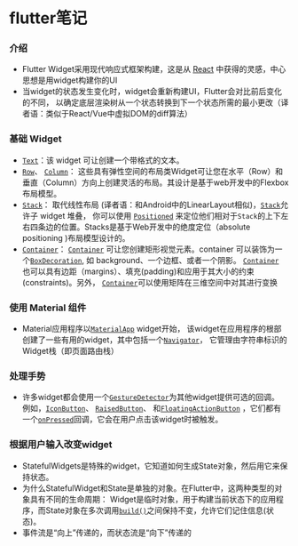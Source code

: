 # flutter笔记

### 介绍

- Flutter Widget采用现代响应式框架构建，这是从 [React](http://facebook.github.io/react/) 中获得的灵感，中心思想是用widget构建你的UI
- 当widget的状态发生变化时，widget会重新构建UI，Flutter会对比前后变化的不同， 以确定底层渲染树从一个状态转换到下一个状态所需的最小更改（译者语：类似于React/Vue中虚拟DOM的diff算法）

### 基础 Widget

- [`Text`](https://docs.flutter.io/flutter/widgets/Text-class.html)：该 widget 可让创建一个带格式的文本。
- [`Row`](https://docs.flutter.io/flutter/widgets/Row-class.html)、 [`Column`](https://docs.flutter.io/flutter/widgets/Column-class.html)： 这些具有弹性空间的布局类Widget可让您在水平（Row）和垂直（Column）方向上创建灵活的布局。其设计是基于web开发中的Flexbox布局模型。
- [`Stack`](https://docs.flutter.io/flutter/widgets/Stack-class.html)： 取代线性布局 (译者语：和Android中的LinearLayout相似)，[`Stack`](https://docs.flutter.io/flutter/widgets/Stack-class.html)允许子 widget 堆叠， 你可以使用 [`Positioned`](https://docs.flutter.io/flutter/widgets/Positioned-class.html) 来定位他们相对于`Stack`的上下左右四条边的位置。Stacks是基于Web开发中的绝度定位（absolute positioning )布局模型设计的。
- [`Container`](https://docs.flutter.io/flutter/widgets/Container-class.html)： [`Container`](https://docs.flutter.io/flutter/widgets/Container-class.html) 可让您创建矩形视觉元素。container 可以装饰为一个[`BoxDecoration`](https://docs.flutter.io/flutter/painting/BoxDecoration-class.html), 如 background、一个边框、或者一个阴影。 [`Container`](https://docs.flutter.io/flutter/widgets/Container-class.html) 也可以具有边距（margins）、填充(padding)和应用于其大小的约束(constraints)。另外， [`Container`](https://docs.flutter.io/flutter/widgets/Container-class.html)可以使用矩阵在三维空间中对其进行变换

### 使用 Material 组件

- Material应用程序以[`MaterialApp`](https://docs.flutter.io/flutter/material/MaterialApp-class.html) widget开始， 该widget在应用程序的根部创建了一些有用的widget，其中包括一个[`Navigator`](https://docs.flutter.io/flutter/widgets/Navigator-class.html)， 它管理由字符串标识的Widget栈（即页面路由栈）

### 处理手势

- 许多widget都会使用一个[`GestureDetector`](https://docs.flutter.io/flutter/widgets/GestureDetector-class.html)为其他widget提供可选的回调。 例如，[`IconButton`](https://docs.flutter.io/flutter/material/IconButton-class.html)、 [`RaisedButton`](https://docs.flutter.io/flutter/material/RaisedButton-class.html)、 和[`FloatingActionButton`](https://docs.flutter.io/flutter/material/FloatingActionButton-class.html) ，它们都有一个[`onPressed`](https://docs.flutter.io/flutter/material/RaisedButton-class.html#onPressed)回调，它会在用户点击该widget时被触发。

### 根据用户输入改变widget

- StatefulWidgets是特殊的widget，它知道如何生成State对象，然后用它来保持状态。 
- 为什么StatefulWidget和State是单独的对象。在Flutter中，这两种类型的对象具有不同的生命周期： Widget是临时对象，用于构建当前状态下的应用程序，而State对象在多次调用[`build()`](https://docs.flutter.io/flutter/widgets/State/build.html)之间保持不变，允许它们记住信息(状态)。
- 事件流是“向上”传递的，而状态流是“向下”传递的

